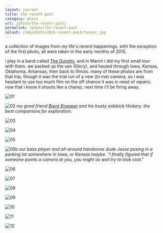 ```yaml
---
layout: journal
title: the recent past
category: photo
url: /photo/the-recent-past/
permalink: /photo/the-recent-past
splash: /img/photo/2015-recent-past/teaser.jpg
---
```


a collection of images from my life's recent happenings. with the exception of the first photo, all were taken in the early months of 2015. 

i play in a band called [The Gunshy](https://thegunshy.bandcamp.com/), and in March i did my first small tour with them. we packed up the van (Glory), and hauled through Iowa, Kansas, Oklahoma, Arkansas, then back to Illinois. many of these photos are from that trip, though it was the trial run of a new (to me) camera, so i was hesitant to use too much film on the off chance it was in need of repairs. now that i know it shoots like a champ, next time i'll be firing away. 

![01](../../img/photo/2015-recent-past/01.jpg)

![02](../../img/photo/2015-recent-past/02.jpg)
_my good friend [Brent Knepper](http://www.everythingwillbenoble.com/) and his trusty sidekick Hickory. the best companions for exploration._

![03](../../img/photo/2015-recent-past/03.jpg)

![04](../../img/photo/2015-recent-past/04.jpg)

![05](../../img/photo/2015-recent-past/05.jpg)

![05b](../../img/photo/2015-recent-past/05b.jpg)
_our bass player and all-around handsome dude Jesse posing in a parking lot somewhere in Iowa, or Kansas maybe. "i finally figured that if someone points a camera at you, you might as well try to look cool."_

![06](../../img/photo/2015-recent-past/06.jpg)

![07](../../img/photo/2015-recent-past/07.jpg)

![08](../../img/photo/2015-recent-past/08.jpg)

![09](../../img/photo/2015-recent-past/09.jpg)

![10](../../img/photo/2015-recent-past/10.jpg)

![11](../../img/photo/2015-recent-past/11.jpg)

![12](../../img/photo/2015-recent-past/12.jpg)
